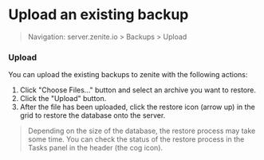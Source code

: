 # Upload an existing backup

> Navigation: server.zenite.io > Backups > Upload

### Upload

You can upload the existing backups to zenite with the following actions:

1. Click "Choose Files..." button and select an archive you want to restore.
2. Click the "Upload" button.
3. After the file has been uploaded, click the restore icon (arrow up) in the grid to restore the database onto the server.

> Depending on the size of the database, the restore process may take some time. You can check the status of the restore process in the Tasks panel in the header (the cog icon).